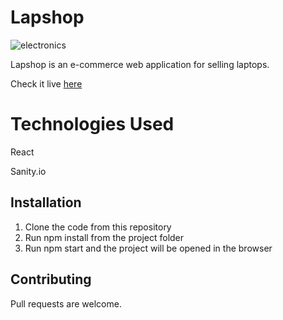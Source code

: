 # Lapshop

![electronics](https://user-images.githubusercontent.com/65482241/174968664-ac558114-3e26-441e-b384-80209c12dab5.png)

Lapshop is an e-commerce web application for selling laptops.

Check it live [here](https://lapstoro.netlify.app/)

# Technologies Used
React

Sanity.io

## Installation

1. Clone the code from this repository
2. Run npm install from the project folder
3. Run npm start and the project will be opened in the browser



## Contributing
Pull requests are welcome.

